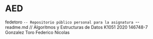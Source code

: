 # AED
fedetoro
`-- Repositorio público personal para la asignatura
    `-- readme.md // Algoritmos y Estructuras de Datos 
                     K1051 
                     2020 
                     146748-7 
                     Gonzalez Toro 
                     Federico Nicolas
    
